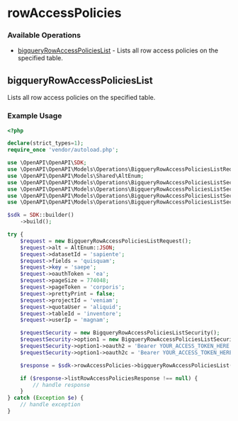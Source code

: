 # rowAccessPolicies

### Available Operations

* [bigqueryRowAccessPoliciesList](#bigqueryrowaccesspolicieslist) - Lists all row access policies on the specified table.

## bigqueryRowAccessPoliciesList

Lists all row access policies on the specified table.

### Example Usage

```php
<?php

declare(strict_types=1);
require_once 'vendor/autoload.php';

use \OpenAPI\OpenAPI\SDK;
use \OpenAPI\OpenAPI\Models\Operations\BigqueryRowAccessPoliciesListRequest;
use \OpenAPI\OpenAPI\Models\Shared\AltEnum;
use \OpenAPI\OpenAPI\Models\Operations\BigqueryRowAccessPoliciesListSecurity;
use \OpenAPI\OpenAPI\Models\Operations\BigqueryRowAccessPoliciesListSecurityOption1;
use \OpenAPI\OpenAPI\Models\Operations\BigqueryRowAccessPoliciesListSecurityOption2;
use \OpenAPI\OpenAPI\Models\Operations\BigqueryRowAccessPoliciesListSecurityOption3;

$sdk = SDK::builder()
    ->build();

try {
    $request = new BigqueryRowAccessPoliciesListRequest();
    $request->alt = AltEnum::JSON;
    $request->datasetId = 'sapiente';
    $request->fields = 'quisquam';
    $request->key = 'saepe';
    $request->oauthToken = 'ea';
    $request->pageSize = 774048;
    $request->pageToken = 'corporis';
    $request->prettyPrint = false;
    $request->projectId = 'veniam';
    $request->quotaUser = 'aliquid';
    $request->tableId = 'inventore';
    $request->userIp = 'magnam';

    $requestSecurity = new BigqueryRowAccessPoliciesListSecurity();
    $requestSecurity->option1 = new BigqueryRowAccessPoliciesListSecurityOption1();
    $requestSecurity->option1->oauth2 = 'Bearer YOUR_ACCESS_TOKEN_HERE';
    $requestSecurity->option1->oauth2c = 'Bearer YOUR_ACCESS_TOKEN_HERE';

    $response = $sdk->rowAccessPolicies->bigqueryRowAccessPoliciesList($request, $requestSecurity);

    if ($response->listRowAccessPoliciesResponse !== null) {
        // handle response
    }
} catch (Exception $e) {
    // handle exception
}
```
